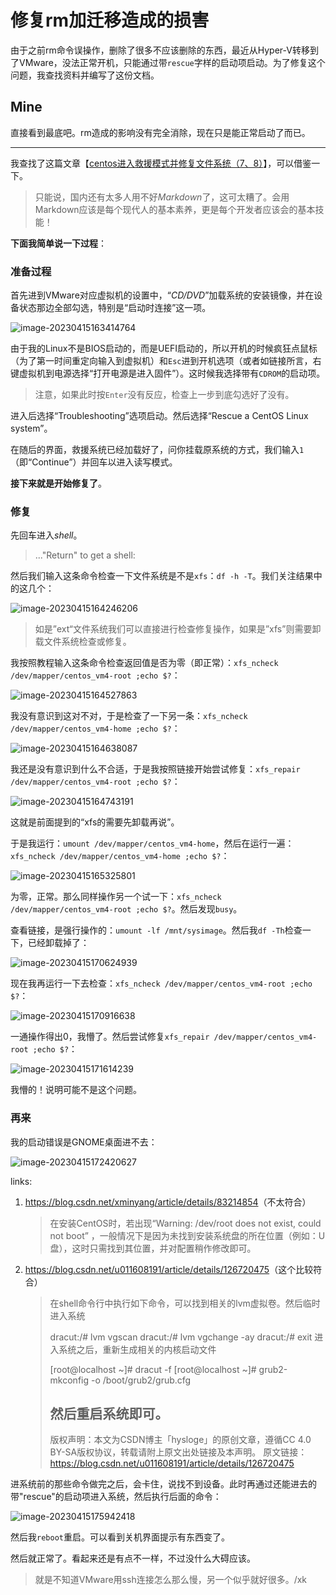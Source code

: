 # 修复rm加迁移造成的损害

由于之前rm命令误操作，删除了很多不应该删除的东西，最近从Hyper-V转移到了VMware，没法正常开机，只能通过带`rescue`字样的启动项启动。为了修复这个问题，我查找资料并编写了这份文档。

## Mine

直接看到最底吧。rm造成的影响没有完全消除，现在只是能正常启动了而已。

---

我查找了这篇文章【[centos进入救援模式并修复文件系统（7、8）](https://blog.csdn.net/weixin_44654338/article/details/121486194)】，可以借鉴一下。

> 只能说，国内还有太多人用不好*Markdown*了，这可太糟了。会用Markdown应该是每个现代人的基本素养，更是每个开发者应该会的基本技能！

**下面我简单说一下过程**：

### 准备过程

首先进到VMware对应虚拟机的设置中，“*CD/DVD*”加载系统的安装镜像，并在设备状态那边全部勾选，特别是“启动时连接”这一项。

![image-20230415163414764](修复rm造成的损害.assets/image-20230415163414764.png)

由于我的Linux不是BIOS启动的，而是UEFI启动的，所以开机的时候疯狂点鼠标（为了第一时间重定向输入到虚拟机）和`Esc`进到开机选项（或者如链接所言，右键虚拟机到电源选择“打开电源是进入固件”）。这时候我选择带有`CDROM`的启动项。

> 注意，如果此时按`Enter`没有反应，检查上一步到底勾选好了没有。

进入后选择“Troubleshooting”选项启动。然后选择“Rescue a CentOS Linux system”。

在随后的界面，救援系统已经加载好了，问你挂载原系统的方式，我们输入`1`（即“Continue”）并回车以进入读写模式。

**接下来就是开始修复了**。

### 修复

先回车进入*shell*。

> ..."Return" to get a shell:

然后我们输入这条命令检查一下文件系统是不是`xfs`：`df -h -T`。我们关注结果中的这几个：

![image-20230415164246206](修复rm造成的损害.assets/image-20230415164246206.png)

> 如是”ext“文件系统我们可以直接进行检查修复操作，如果是”xfs”则需要卸载文件系统检查或修复。

我按照教程输入这条命令检查返回值是否为零（即正常）：`xfs_ncheck /dev/mapper/centos_vm4-root ;echo $?`：

![image-20230415164527863](修复rm造成的损害.assets/image-20230415164527863.png)

我没有意识到这对不对，于是检查了一下另一条：`xfs_ncheck /dev/mapper/centos_vm4-home ;echo $?`：

![image-20230415164638087](修复rm造成的损害.assets/image-20230415164638087.png)

我还是没有意识到什么不合适，于是我按照链接开始尝试修复：`xfs_repair /dev/mapper/centos_vm4-root ;echo $?`：

![image-20230415164743191](修复rm造成的损害.assets/image-20230415164743191.png)

这就是前面提到的“xfs的需要先卸载再说”。

于是我运行：`umount /dev/mapper/centos_vm4-home`，然后在运行一遍：`xfs_ncheck /dev/mapper/centos_vm4-home ;echo $?`：

![image-20230415165325801](修复rm造成的损害.assets/image-20230415165325801.png)

为零，正常。那么同样操作另一个试一下：`xfs_ncheck /dev/mapper/centos_vm4-root ;echo $?`。然后发现`busy`。

查看链接，是强行操作的：`umount -lf /mnt/sysimage`。然后我`df -Th`检查一下，已经卸载掉了：

![image-20230415170624939](修复rm造成的损害.assets/image-20230415170624939.png)

现在我再运行一下去检查：`xfs_ncheck /dev/mapper/centos_vm4-root ;echo $?`：

![image-20230415170916638](修复rm造成的损害.assets/image-20230415170916638.png)

一通操作得出0，我懵了。然后尝试修复`xfs_repair /dev/mapper/centos_vm4-root ;echo $?`：

![image-20230415171614239](修复rm造成的损害.assets/image-20230415171614239.png)

我懵的！说明可能不是这个问题。

### 再来

我的启动错误是GNOME桌面进不去：

![image-20230415172420627](修复rm造成的损害.assets/image-20230415172420627.png)

links:

1. <https://blog.csdn.net/xminyang/article/details/83214854>（不太符合）

   > 在安装CentOS时，若出现“Warning: /dev/root does not exist, could not boot” ，一般情况下是因为未找到安装系统盘的所在位置（例如：U盘），这时只需找到其位置，并对配置稍作修改即可。

2. <https://blog.csdn.net/u011608191/article/details/126720475>（这个比较符合）

   > 在shell命令行中执行如下命令，可以找到相关的lvm虚拟卷。然后临时进入系统
   >
   > dracut:/# lvm vgscan
   > dracut:/# lvm vgchange -ay 
   > dracut:/# exit
   > 进入系统之后，重新生成相关的内核启动文件
   >
   > [root@localhost ~]#  dracut -f
   > [root@localhost ~]#  grub2-mkconfig -o /boot/grub2/grub.cfg
   >
   > 然后重启系统即可。
   > ------------------------------------------------
   > 版权声明：本文为CSDN博主「hysloge」的原创文章，遵循CC 4.0 BY-SA版权协议，转载请附上原文出处链接及本声明。
   > 原文链接：https://blog.csdn.net/u011608191/article/details/126720475

进系统前的那些命令做完之后，会卡住，说找不到设备。此时再通过还能进去的带"rescue"的启动项进入系统，然后执行后面的命令：

![image-20230415175942418](修复rm造成的损害.assets/image-20230415175942418.png)

然后我`reboot`重启。可以看到关机界面提示有东西变了。

然后就正常了。看起来还是有点不一样，不过没什么大碍应该。

> 就是不知道VMware用ssh连接怎么那么慢，另一个似乎就好很多。/xk